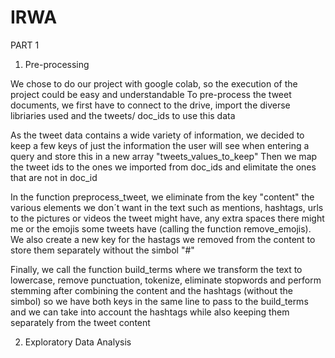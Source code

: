 # IRWA

PART 1

1. Pre-processing

We chose to do our project with google colab, so the execution of the project could be easy and understandable
To pre-process the tweet documents, we first have to connect to the drive, import the diverse libriaries used 
and the tweets/ doc_ids to use this data

As the tweet data contains a wide variety of information, we decided to keep a few keys of just the information
the user will see when entering a query and store this in a new array "tweets_values_to_keep"
Then we map the tweet ids to the ones we imported from doc_ids and elimitate the ones that are not in doc_id

In the function preprocess_tweet, we eliminate from the key "content" the various elements we don´t want in the text
such as mentions, hashtags, urls to the pictures or videos the tweet might have, any extra spaces there might me 
or the emojis some tweets have (calling the function remove_emojis). We also create a new key for the hastags we 
removed from the content to store them separately without the simbol "#" 

Finally, we call the function build_terms where we transform the text to lowercase, remove punctuation,
tokenize, eliminate stopwords and perform stemming after combining the content and the hashtags (without the simbol)
so we have both keys in the same line to pass to the build_terms and we can take into account the hashtags
while also keeping them separately from the tweet content

2. Exploratory Data Analysis
